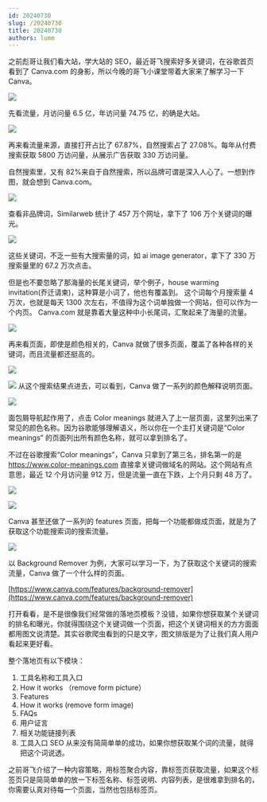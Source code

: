 ```yaml
---
id: 20240730
slug: /20240730
title: 20240730
authors: lumm
---
```



之前彪哥让我们看大站，学大站的 SEO，最近哥飞搜索好多关键词，在谷歌首页看到了 Canva.com 的身影，所以今晚的哥飞小课堂带着大家来了解学习一下 Canva。

![](https://images.lummstudio.com/images/2024/08/miniclass/20240730-01.jpg)

先看流量，月访问量 6.5 亿，年访问量 74.75 亿，的确是大站。

![](https://images.lummstudio.com/images/2024/08/miniclass/20240730-02.jpg)

再来看流量来源，直接打开占比了 67.87%，自然搜索占了 27.08%。每年从付费搜索获取 5800 万访问量，从展示广告获取 330 万访问量。

自然搜索里，又有 82%来自于自然搜索，所以品牌可谓是深入人心了。一想到作图，就会想到 Canva.com。

![](https://images.lummstudio.com/images/2024/08/miniclass/20240730-03.jpg)

查看非品牌词，Similarweb 统计了 457 万个网址，拿下了 106 万个关键词的曝光。

![](https://images.lummstudio.com/images/2024/08/miniclass/20240730-04.jpg)

这些关键词，不乏一些有大搜索量的词，如 ai image generator，拿下了 330 万搜索量里的 67.2 万次点击。

但是也不要忽略了那海量的长尾关键词，举个例子，house warming invitation(乔迁请柬)，这种算是小词了，他也有覆盖到。
这个词每个月搜索量 4 万次，也就是每天 1300 次左右，不值得为这个词单独做一个网站，但可以作为一个内页。
Canva.com 就是靠着大量这种中小长尾词，汇聚起来了海量的流量。

![](https://images.lummstudio.com/images/2024/08/miniclass/20240730-05.jpg)

再来看页面，即使是颜色相关的，Canva 就做了很多页面，覆盖了各种各样的关键词，而且流量都还挺高的。

![](https://images.lummstudio.com/images/2024/08/miniclass/20240730-06.jpg)

![](https://images.lummstudio.com/images/2024/08/miniclass/20240730-07.jpg)
从这个搜索结果点进去，可以看到，Canva 做了一系列的颜色解释说明页面。

![](https://images.lummstudio.com/images/2024/08/miniclass/20240730-08.jpg)

面包屑导航起作用了，点击 Color meanings 就进入了上一层页面，这里列出来了常见的颜色名称。因为谷歌能够理解语义，所以你在一个主打关键词是“Color meanings” 的页面列出所有颜色名称，就可以拿到排名了。

不过在谷歌搜索“Color meanings”，Canva 只拿到了第三名，排名第一的是 https://www.color-meanings.com 直接拿关键词做域名的网站。这个网站有点意思，最近 12 个月访问量 912 万，但是流量一直在下跌，上个月只剩 48 万了。

![](https://images.lummstudio.com/images/2024/08/miniclass/20240730-09.jpg)

![](https://images.lummstudio.com/images/2024/08/miniclass/20240730-10.jpg)

Canva 甚至还做了一系列的 features 页面，把每一个功能都做成页面，就是为了获取这个功能搜索词的搜索流量。

![](https://images.lummstudio.com/images/2024/08/miniclass/20240730-11.jpg)

以 Background Remover 为例，大家可以学习一下，为了获取这个关键词的搜索流量，Canva 做了一个什么样的页面。

[https://www.canva.com/features/background-remover](https://www.canva.com/features/background-remover)

打开看看，是不是很像我们经常做的落地页模板？没错，如果你想获取某个关键词的排名和曝光，你就得围绕这个关键词做一个页面，把这个关键词相关的方方面面都用图文说清楚。其实谷歌爬虫看到的只是文字，图文排版是为了让我们真人用户看起来更好看。

整个落地页有以下模块：
1. 工具名称和工具入口
2. How it works （remove form picture）
3. Features
4. How it works (remove form image)
5. FAQs
6. 用户证言
7. 相关功能链接列表
8. 工具入口
SEO 从来没有简简单单的成功，如果你想获取某个词的流量，就得把这个词说透。

之前哥飞介绍了一种内容策略，用标签聚合内容，靠标签页获取流量，如果这个标签页只是简简单单的放一下标签名称、标签说明、内容列表，是很难拿到排名的，你需要认真对待每一个页面，当然也包括标签页。
